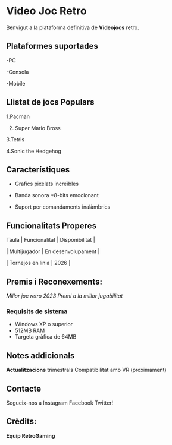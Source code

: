 # Video Joc Retro

Benvigut a la plataforma definitiva de **Videojocs** retro.

## Plataformes suportades
-PC

-Consola

-Mobile

## Llistat de jocs Populars
1.Pacman

2. Super Mario Bross

3.Tetris

4.Sonic the Hedgehog

## Característiques
- Grafics pixelats increïbles

- Banda sonora *8-bits emocionant

- Suport per comandaments inalàmbrics

## Funcionalitats Properes
Taula
| Funcionalitat   | Disponibilitat |

| Multijugador    | En desenvolupament   |

| Tornejos en linia    | 2026   |

## Premis i Reconexements:
*Millor joc retro 2023*
*Premi a la millor jugabilitat*

### Requisits de sistema
- Windows XP o superior
- 512MB RAM
- Targeta gràfica de 64MB

## Notes addicionals
**Actualitzacions** trimestrals
Compatibilitat amb VR (proximament)

## Contacte
Segueix-nos a Instagram Facebook Twitter!

## Crèdits:
**Equip RetroGaming**
